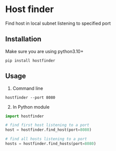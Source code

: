 # Host finder

Find host in local subnet listening to specified port

## Installation

Make sure you are using python3.10+

 ```shell
 pip install hostfinder
 ```
    
## Usage
1) Command line

```shell
hostfinder --port 8080
```

2) In Python module

```python
import hostfinder

# find first host listening to a port
host = hostfinder.find_host(port=8080)

# find all hosts listening to a port
hosts = hostfinder.find_hosts(port=8080)
```
